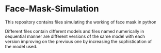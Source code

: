 # Face-Mask-Simulation
This repository contains files simulating the working of face mask in python

Different files contain different models and files named numerically in sequential manner are different versions of the same model 
with each version improving on the previous one by increasing the sophistication of the model used.

